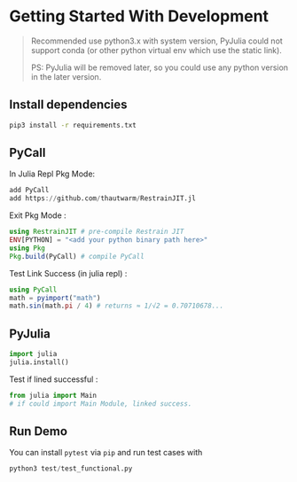 # Getting Started With Development

> Recommended use python3.x with system version, PyJulia could not support conda (or other python virtual env which use the static link).
>
> PS: PyJulia will be removed later, so you could use any python version in the later version.

## Install dependencies

``` bash
pip3 install -r requirements.txt
```

## PyCall

In Julia Repl Pkg Mode:

``` julia
add PyCall
add https://github.com/thautwarm/RestrainJIT.jl
```

Exit Pkg Mode :

``` julia
using RestrainJIT # pre-compile Restrain JIT
ENV[PYTHON] = "<add your python binary path here>"
using Pkg
Pkg.build(PyCall) # compile PyCall
```

Test Link Success (in julia repl) :

``` julia
using PyCall
math = pyimport("math")
math.sin(math.pi / 4) # returns ≈ 1/√2 = 0.70710678...
```

## PyJulia

``` python
import julia
julia.install()
```

Test if lined successful :

``` python
from julia import Main
# if could import Main Module, linked success.
```

## Run Demo

You can install `pytest` via `pip` and run test cases with

``` python
python3 test/test_functional.py
```
